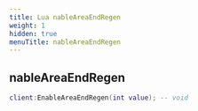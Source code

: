 ```yaml
---
title: Lua nableAreaEndRegen
weight: 1
hidden: true
menuTitle: nableAreaEndRegen
---
```

## nableAreaEndRegen
```lua
client:EnableAreaEndRegen(int value); -- void
```
